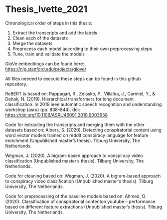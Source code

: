 # Thesis_Ivette_2021

Chronological order of steps in this thesis:
1. Extract the transcripts and add the labels
2. Clean each of the datasets
3. Merge the datasets
4. Preprocess each model according to their own preprocessing steps
5. Tune, train and validate the models

GloVe embeddings can be found here: https://nlp.stanford.edu/projects/glove/

All files needed to execute these steps can be found in this github repository.

RoBERT is based on: Pappagari, R., Zelasko, P., Villalba, J., Carmiel, Y., & Dehak, N. (2019).
Hierarchical transformers for long document classification. In 2019
ieee automatic speech recognition and understanding workshop (asru) (pp.
838–844). doi: https://doi.org/10.1109/ASRU46091.2019.9003958

Code for extracting the transcripts and merging them with the other datasets based on:
Albers, S. (2020). Detecting conspiratorial content using word vector models
trained on reddit conspiracy language for feature enrichment (Unpublished
master’s thesis). Tilburg University, The Netherlands.

Wegman, J. (2020). A bigram-based approach to conspiracy video classification
(Unpublished master’s thesis). Tilburg University, The Netherlands. 

Code for cleaning based on: 
Wegman, J. (2020). A bigram-based approach to conspiracy video classification
(Unpublished master’s thesis). Tilburg University, The Netherlands. 

Code for preprocessing of the baseline models based on:
Ahmed, O. (2020). Classification of conspiratorial contenton youtube – performance
based on different feature extractions (Unpublished master’s
thesis). Tilburg University, The Netherlands.
 
